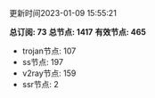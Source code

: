 更新时间2023-01-09 15:55:21

**总订阅: 73**
**总节点: 1417**
**有效节点: 465**
- trojan节点: 107
- ss节点: 197
- v2ray节点: 159
- ssr节点: 2
